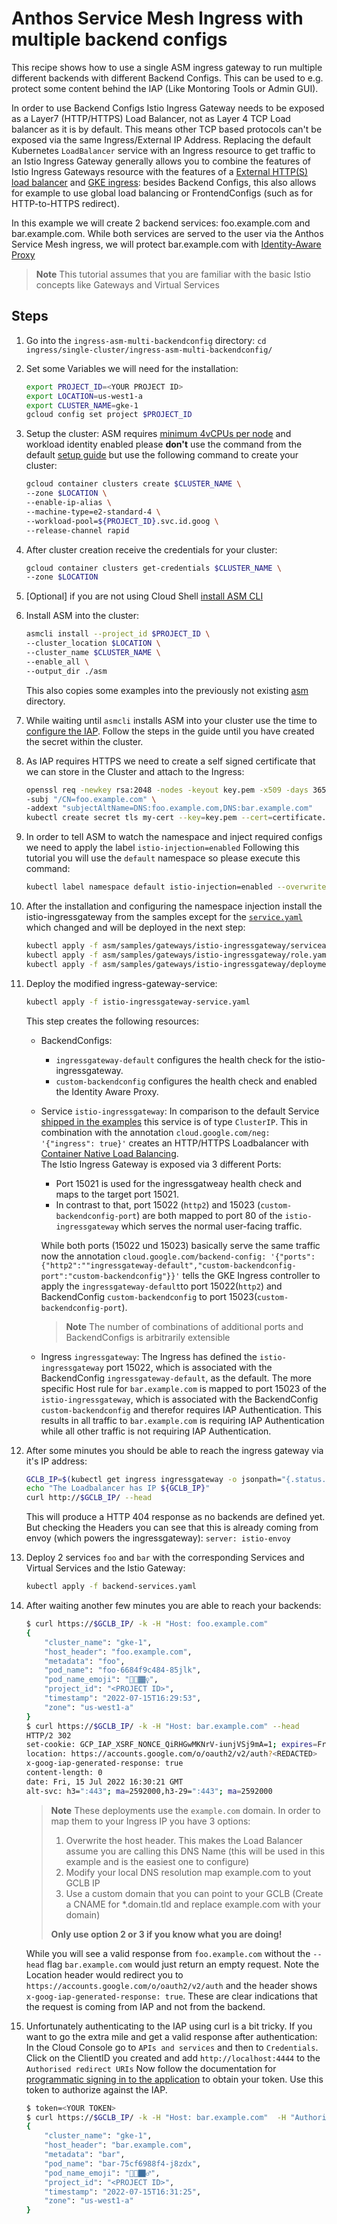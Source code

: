 # Anthos Service Mesh Ingress with multiple backend configs

This recipe shows how to use a single ASM ingress gateway to run multiple different backends with different Backend Configs.
This can be used to e.g. protect some content behind the IAP (Like Montoring Tools or Admin GUI).

In order to use Backend Configs Istio Ingress Gateway needs to be exposed as a Layer7 (HTTP/HTTPS) Load Balancer, not as Layer 4 TCP Load balancer as it is by default.
This means other TCP based protocols can't be exposed via the same Ingress/External IP Address.
Replacing the default Kubernetes `LoadBalancer` service with an Ingress resource to get traffic to an Istio Ingress Gateway generally allows you to combine the features of Istio Ingress Gateways resource with the features of a [External HTTP(S) load balancer](https://cloud.google.com/load-balancing/docs/https) and [GKE ingress](https://cloud.google.com/kubernetes-engine/docs/how-to/ingress-features): besides Backend Configs, this also allows for example to use global load balancing or FrontendConfigs (such as for HTTP-to-HTTPS redirect).

In this example we will create 2 backend services: foo.example.com and bar.example.com.
While both services are served to the user via the Anthos Service Mesh ingress, we will protect bar.example.com with [Identity-Aware Proxy](https://cloud.google.com/iap)

> **Note**
> This tutorial assumes that you are familiar with the basic Istio concepts like Gateways and Virtual Services

## Steps

1. Go into the `ingress-asm-multi-backendconfig` directory: `cd ingress/single-cluster/ingress-asm-multi-backendconfig/`
2. Set some Variables we will need for the installation:
    ```bash
    export PROJECT_ID=<YOUR PROJECT ID>
    export LOCATION=us-west1-a
    export CLUSTER_NAME=gke-1
    gcloud config set project $PROJECT_ID
    ```
3. Setup the cluster:
    ASM requires [minimum 4vCPUs per node](https://cloud.google.com/service-mesh/docs/unified-install/anthos-service-mesh-prerequisites#cluster_requirements)
    and workload identity enabled please **don't** use the command from the default [setup guide](../../../cluster-setup.md)
    but use the following command to create your cluster:
    ```bash
    gcloud container clusters create $CLUSTER_NAME \
    --zone $LOCATION \
    --enable-ip-alias \
    --machine-type=e2-standard-4 \
    --workload-pool=${PROJECT_ID}.svc.id.goog \
    --release-channel rapid
    ```
4. After cluster creation receive the credentials for your cluster:
    ```bash
    gcloud container clusters get-credentials $CLUSTER_NAME \
    --zone $LOCATION
    ```
5. [Optional] if you are not using Cloud Shell [install ASM CLI](https://cloud.google.com/service-mesh/docs/unified-install/install-dependent-tools)
6. Install ASM into the cluster:
    ```bash
    asmcli install --project_id $PROJECT_ID \
    --cluster_location $LOCATION \
    --cluster_name $CLUSTER_NAME \
    --enable_all \
    --output_dir ./asm
    ```
    This also copies some examples into the previously not existing [asm](./asm) directory.
7. While waiting until `asmcli` installs ASM into your cluster use the time to [configure the IAP](https://cloud.google.com/iap/docs/enabling-kubernetes-howto#enabling_iap).
    Follow the steps in the guide until you have created the secret within the cluster.
8. As IAP requires HTTPS we need to create a self signed certificate that we can store in the Cluster and attach to the Ingress:
    ```bash
    openssl req -newkey rsa:2048 -nodes -keyout key.pem -x509 -days 365 -out certificate.pem \
    -subj "/CN=foo.example.com" \
    -addext "subjectAltName=DNS:foo.example.com,DNS:bar.example.com"
    kubectl create secret tls my-cert --key=key.pem --cert=certificate.pem
    ```
9. In order to tell ASM to watch the namespace and inject required configs we need to apply the label `istio-injection=enabled`
    Following this tutorial you will use the `default` namespace so please execute this command:
    ```bash
    kubectl label namespace default istio-injection=enabled --overwrite
    ```
10. After the installation and configuring the namespace injection install the istio-ingressgateway from the samples except for the [`service.yaml`](https://github.com/GoogleCloudPlatform/anthos-service-mesh-packages/blob/main/samples/gateways/istio-ingressgateway/service.yaml) which changed and will be deployed in the next step:
    ```bash
    kubectl apply -f asm/samples/gateways/istio-ingressgateway/serviceaccount.yaml
    kubectl apply -f asm/samples/gateways/istio-ingressgateway/role.yaml
    kubectl apply -f asm/samples/gateways/istio-ingressgateway/deployment.yaml
    ```
11. Deploy the modified ingress-gateway-service:
    ```bash
    kubectl apply -f istio-ingressgateway-service.yaml
    ```
    This step creates the following resources:
    * BackendConfigs:
        * `ingressgateway-default` configures the health check for the istio-ingressgateway.
        * `custom-backendconfig` configures the health check and enabled the Identity Aware Proxy.
    * Service `istio-ingressgateway`: In comparison to the default Service [shipped in the examples](https://github.com/GoogleCloudPlatform/anthos-service-mesh-packages/blob/main/samples/gateways/istio-ingressgateway/service.yaml) this service is of type `ClusterIP`.
        This in combination with the annotation `cloud.google.com/neg: '{"ingress": true}'` creates an HTTP/HTTPS Loadbalancer with [Container Native Load Balancing](https://cloud.google.com/kubernetes-engine/docs/how-to/container-native-load-balancing). \
        The Istio Ingress Gateway is exposed via 3 different Ports:
        * Port 15021 is used for the ingressgatweay health check and maps to the target port 15021.
        * In contrast to that, port 15022 (`http2`) and 15023 (`custom-backendconfig-port`) are both mapped to port 80 of the `istio-ingressgateway` which serves the normal user-facing traffic.

        While both ports (15022 und 15023) basically serve the same traffic now the annotation `cloud.google.com/backend-config: '{"ports": {"http2":""ingressgateway-default","custom-backendconfig-port":"custom-backendconfig"}}'` tells the GKE Ingress controller to apply the `ingressgateway-default`to port 15022(`http2`) and BackendConfig `custom-backendconfig` to port 15023(`custom-backendconfig-port`).
      > **Note**
      > The number of combinations of additional ports and BackendConfigs is arbitrarily extensible
    * Ingress `ingressgateway`: The Ingress has defined the `istio-ingressgateway` port 15022, which is associated with the BackendConfig `ingressgateway-default`, as the default.
        The more specific Host rule for `bar.example.com` is mapped to port 15023 of the `istio-ingressgateway`, which is associated with the BackendConfig `custom-backendconfig` and therefor requires IAP Authentication.
        This results in all traffic to `bar.example.com` is requiring IAP Authentication while all other traffic is not requiring IAP Authentication.
12. After some minutes you should be able to reach the ingress gateway via it's IP address:
    ```bash
    GCLB_IP=$(kubectl get ingress ingressgateway -o jsonpath="{.status.loadBalancer.ingress[0].ip}")
    echo "The Loadbalancer has IP ${GCLB_IP}"
    curl http://$GCLB_IP/ --head
    ```
    This will produce a HTTP 404 response as no backends are defined yet.
    But checking the Headers you can see that this is already coming from envoy (which powers the ingressgateway): `server: istio-envoy`
13. Deploy 2 services `foo` and `bar` with the corresponding Services and Virtual Services and the Istio Gateway:
    ```bash
    kubectl apply -f backend-services.yaml
    ```
14. After waiting another few minutes you are able to reach your backends:
    ```bash
    $ curl https://$GCLB_IP/ -k -H "Host: foo.example.com"
    {
        "cluster_name": "gke-1",
        "host_header": "foo.example.com",
        "metadata": "foo",
        "pod_name": "foo-6684f9c484-85jlk",
        "pod_name_emoji": "🧏🏾🏾‍♀",
        "project_id": "<PROJECT ID>",
        "timestamp": "2022-07-15T16:29:53",
        "zone": "us-west1-a"
    }
    $ curl https://$GCLB_IP/ -k -H "Host: bar.example.com" --head
    HTTP/2 302
    set-cookie: GCP_IAP_XSRF_NONCE_QiRHGwMKNrV-iunjVSj9mA=1; expires=Fri, 15-Jul-2022 16:40:21 GMT; path=/; Secure; HttpOnly
    location: https://accounts.google.com/o/oauth2/v2/auth?<REDACTED>
    x-goog-iap-generated-response: true
    content-length: 0
    date: Fri, 15 Jul 2022 16:30:21 GMT
    alt-svc: h3=":443"; ma=2592000,h3-29=":443"; ma=2592000
    ```
    > **Note**
    > These deployments use the `example.com` domain. In order to map them to your Ingress IP you have 3 options:
    > 1. Overwrite the host header. This makes the Load Balancer assume you are calling this DNS Name (this will be used in this example and is the easiest one to configure)
    > 2. Modify your local DNS resolution map example.com to yout GCLB IP
    > 3. Use a custom domain that you can point to your GCLB (Create a CNAME for *.domain.tld and replace example.com with your domain)
    >
    > **Only use option 2 or 3 if you know what you are doing!**

    While you will see a valid response from `foo.example.com` without the `--head` flag `bar.example.com` would just return an empty request.
    Note the Location header would redirect you to `https://accounts.google.com/o/oauth2/v2/auth` and the header shows `x-goog-iap-generated-response: true`.
    These are clear indications that the request is coming from IAP and not from the backend.
15. Unfortunately authenticating to the IAP using curl is a bit tricky.
    If you want to go the extra mile and get a valid response after authentication:
    In the Cloud Console go to `APIs and services` and then to `Credentials`. Click on the ClientID you created and add `http://localhost:4444` to the `Authorised redirect URIs`
    Now follow the documentation for [programmatic signing in to the application](https://cloud.google.com/iap/docs/authentication-howto#signing_in_to_the_application) to obtain your token.
    Use this token to authorize against the IAP.
    ```bash
    $ token=<YOUR TOKEN>
    $ curl https://$GCLB_IP/ -k -H "Host: bar.example.com"  -H "Authorization: Bearer ${token}"
    {
        "cluster_name": "gke-1",
        "host_header": "bar.example.com",
        "metadata": "bar",
        "pod_name": "bar-75cf6988f4-j8zdx",
        "pod_name_emoji": "🤽🏿🏿‍♂",
        "project_id": "<PROJECT ID>",
        "timestamp": "2022-07-15T16:31:25",
        "zone": "us-west1-a"
    }
    ```

